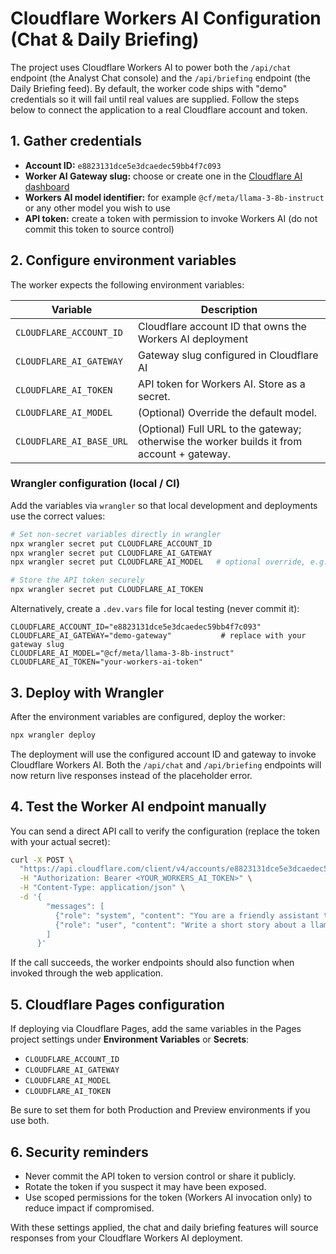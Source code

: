 # Cloudflare Workers AI Configuration (Chat & Daily Briefing)

The project uses Cloudflare Workers AI to power both the `/api/chat` endpoint (the Analyst Chat console) and the `/api/briefing` endpoint (the Daily Briefing feed). By default, the worker code ships with "demo" credentials so it will fail until real values are supplied. Follow the steps below to connect the application to a real Cloudflare account and token.

## 1. Gather credentials

- **Account ID:** `e8823131dce5e3dcaedec59bb4f7c093`
- **Worker AI Gateway slug:** choose or create one in the [Cloudflare AI dashboard](https://dash.cloudflare.com/)
- **Workers AI model identifier:** for example `@cf/meta/llama-3-8b-instruct` or any other model you wish to use
- **API token:** create a token with permission to invoke Workers AI (do not commit this token to source control)

## 2. Configure environment variables

The worker expects the following environment variables:

| Variable | Description |
| --- | --- |
| `CLOUDFLARE_ACCOUNT_ID` | Cloudflare account ID that owns the Workers AI deployment |
| `CLOUDFLARE_AI_GATEWAY` | Gateway slug configured in Cloudflare AI |
| `CLOUDFLARE_AI_TOKEN` | API token for Workers AI. Store as a secret. |
| `CLOUDFLARE_AI_MODEL` | (Optional) Override the default model. |
| `CLOUDFLARE_AI_BASE_URL` | (Optional) Full URL to the gateway; otherwise the worker builds it from account + gateway. |

### Wrangler configuration (local / CI)

Add the variables via `wrangler` so that local development and deployments use the correct values:

```bash
# Set non-secret variables directly in wrangler
npx wrangler secret put CLOUDFLARE_ACCOUNT_ID
npx wrangler secret put CLOUDFLARE_AI_GATEWAY
npx wrangler secret put CLOUDFLARE_AI_MODEL   # optional override, e.g. @cf/meta/llama-3-8b-instruct

# Store the API token securely
npx wrangler secret put CLOUDFLARE_AI_TOKEN
```

Alternatively, create a `.dev.vars` file for local testing (never commit it):

```
CLOUDFLARE_ACCOUNT_ID="e8823131dce5e3dcaedec59bb4f7c093"
CLOUDFLARE_AI_GATEWAY="demo-gateway"           # replace with your gateway slug
CLOUDFLARE_AI_MODEL="@cf/meta/llama-3-8b-instruct"
CLOUDFLARE_AI_TOKEN="your-workers-ai-token"
```

## 3. Deploy with Wrangler

After the environment variables are configured, deploy the worker:

```bash
npx wrangler deploy
```

The deployment will use the configured account ID and gateway to invoke Cloudflare Workers AI. Both the `/api/chat` and `/api/briefing` endpoints will now return live responses instead of the placeholder error.

## 4. Test the Worker AI endpoint manually

You can send a direct API call to verify the configuration (replace the token with your actual secret):

```bash
curl -X POST \
  "https://api.cloudflare.com/client/v4/accounts/e8823131dce5e3dcaedec59bb4f7c093/ai/run/@cf/meta/llama-3-8b-instruct" \
  -H "Authorization: Bearer <YOUR_WORKERS_AI_TOKEN>" \
  -H "Content-Type: application/json" \
  -d '{
        "messages": [
          {"role": "system", "content": "You are a friendly assistant that helps write stories"},
          {"role": "user", "content": "Write a short story about a llama that goes on a journey to find an orange cloud"}
        ]
      }'
```

If the call succeeds, the worker endpoints should also function when invoked through the web application.

## 5. Cloudflare Pages configuration

If deploying via Cloudflare Pages, add the same variables in the Pages project settings under **Environment Variables** or **Secrets**:

- `CLOUDFLARE_ACCOUNT_ID`
- `CLOUDFLARE_AI_GATEWAY`
- `CLOUDFLARE_AI_MODEL`
- `CLOUDFLARE_AI_TOKEN`

Be sure to set them for both Production and Preview environments if you use both.

## 6. Security reminders

- Never commit the API token to version control or share it publicly.
- Rotate the token if you suspect it may have been exposed.
- Use scoped permissions for the token (Workers AI invocation only) to reduce impact if compromised.

With these settings applied, the chat and daily briefing features will source responses from your Cloudflare Workers AI deployment.
